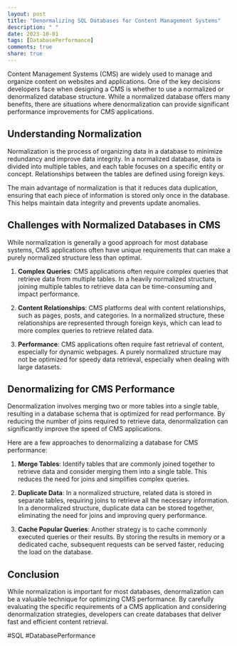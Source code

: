 ```yaml
---
layout: post
title: "Denormalizing SQL Databases for Content Management Systems"
description: " "
date: 2023-10-01
tags: [DatabasePerformance]
comments: true
share: true
---
```


Content Management Systems (CMS) are widely used to manage and organize content on websites and applications. One of the key decisions developers face when designing a CMS is whether to use a normalized or denormalized database structure. While a normalized database offers many benefits, there are situations where denormalization can provide significant performance improvements for CMS applications.

## Understanding Normalization

Normalization is the process of organizing data in a database to minimize redundancy and improve data integrity. In a normalized database, data is divided into multiple tables, and each table focuses on a specific entity or concept. Relationships between the tables are defined using foreign keys.

The main advantage of normalization is that it reduces data duplication, ensuring that each piece of information is stored only once in the database. This helps maintain data integrity and prevents update anomalies.

## Challenges with Normalized Databases in CMS

While normalization is generally a good approach for most database systems, CMS applications often have unique requirements that can make a purely normalized structure less than optimal.

1. **Complex Queries**: CMS applications often require complex queries that retrieve data from multiple tables. In a heavily normalized structure, joining multiple tables to retrieve data can be time-consuming and impact performance.

2. **Content Relationships**: CMS platforms deal with content relationships, such as pages, posts, and categories. In a normalized structure, these relationships are represented through foreign keys, which can lead to more complex queries to retrieve related data.

3. **Performance**: CMS applications often require fast retrieval of content, especially for dynamic webpages. A purely normalized structure may not be optimized for speedy data retrieval, especially when dealing with large datasets.

## Denormalizing for CMS Performance

Denormalization involves merging two or more tables into a single table, resulting in a database schema that is optimized for read performance. By reducing the number of joins required to retrieve data, denormalization can significantly improve the speed of CMS applications.

Here are a few approaches to denormalizing a database for CMS performance:

1. **Merge Tables**: Identify tables that are commonly joined together to retrieve data and consider merging them into a single table. This reduces the need for joins and simplifies complex queries.

2. **Duplicate Data**: In a normalized structure, related data is stored in separate tables, requiring joins to retrieve all the necessary information. In a denormalized structure, duplicate data can be stored together, eliminating the need for joins and improving query performance.

3. **Cache Popular Queries**: Another strategy is to cache commonly executed queries or their results. By storing the results in memory or a dedicated cache, subsequent requests can be served faster, reducing the load on the database.

## Conclusion

While normalization is important for most databases, denormalization can be a valuable technique for optimizing CMS performance. By carefully evaluating the specific requirements of a CMS application and considering denormalization strategies, developers can create databases that deliver fast and efficient content retrieval.

#SQL #DatabasePerformance